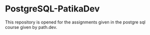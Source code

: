 # PostgreSQL-PatikaDev
This repository is opened for the assignments given in the postgre sql course given by path.dev. 
